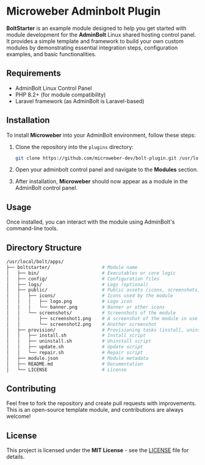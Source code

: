 # **Microweber Adminbolt Plugin**

**BoltStarter** is an example module designed to help you get started with module development for the **AdminBolt** Linux shared hosting control panel. It provides a simple template and framework to build your own custom modules by demonstrating essential integration steps, configuration examples, and basic functionalities.

## Requirements
- AdminBolt Linux Control Panel
- PHP 8.2+ (for module compatibility)
- Laravel framework (as AdminBolt is Laravel-based)

## Installation

To install **Microweber** into your AdminBolt environment, follow these steps:

1. Clone the repository into the `plugins` directory:
    ```bash
    git clone https://github.com/microweber-dev/bolt-plugin.git /usr/local/bolt/plugins/microweber
    ```

2. Open your adminbolt control panel and navigate to the **Modules** section.

3. After installation, **Microweber** should now appear as a module in the AdminBolt control panel.


## Usage

Once installed, you can interact with the module using AdminBolt's command-line tools.


## Directory Structure
```bash
/usr/local/bolt/apps/
├── boltstarter/                   # Module name
│   ├── bin/                       # Executables or core logic
│   ├── config/                    # Configuration files
│   ├── logs/                      # Logs (optional)
│   ├── public/                    # Public assets (icons, screenshots, etc.)
│   │   ├── icons/                 # Icons used by the module
│   │   │   ├── logo.png           # Logo icon
│   │   │   └── banner.png         # Banner or other icons
│   │   └── screenshots/           # Screenshots of the module
│   │       ├── screenshot1.png    # A screenshot of the module in use
│   │       └── screenshot2.png    # Another screenshot
│   ├── provision/                 # Provisioning tasks (install, uninstall, update, repair)
│   │   ├── install.sh             # Install script
│   │   ├── uninstall.sh           # Uninstall script
│   │   ├── update.sh              # Update script
│   │   └── repair.sh              # Repair script
│   ├── module.json                # Module metadata
│   ├── README.md                  # Documentation
│   └── LICENSE                    # License
```

## Contributing

Feel free to fork the repository and create pull requests with improvements. This is an open-source template module, and contributions are always welcome!

## License

This project is licensed under the **MIT License** - see the [LICENSE](LICENSE) file for details.
